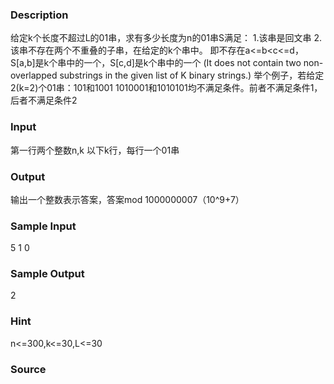 
### Description

给定k个长度不超过L的01串，求有多少长度为n的01串S满足：
1.该串是回文串
2.该串不存在两个不重叠的子串，在给定的k个串中。
即不存在a<=b<c<=d，S[a,b]是k个串中的一个，S[c,d]是k个串中的一个
(It does not contain two non-overlapped substrings in the given list of K binary strings.)
举个例子，若给定2(k=2)个01串：101和1001
1010001和1010101均不满足条件。前者不满足条件1，后者不满足条件2

### Input

第一行两个整数n,k
以下k行，每行一个01串


### Output
输出一个整数表示答案，答案mod 1000000007（10^9+7）



### Sample Input
5 1
0
### Sample Output
2
### Hint
n<=300,k<=30,L<=30


### Source
